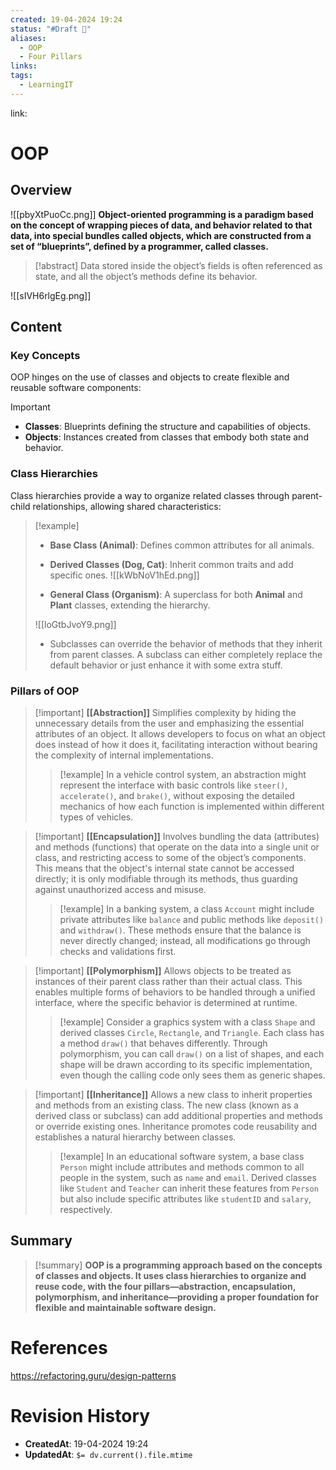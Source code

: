 ```yaml
---
created: 19-04-2024 19:24
status: "#Draft 📝"
aliases:
  - OOP
  - Four Pillars
links: 
tags:
  - LearningIT
---
```

link:

# OOP

## Overview

![[pbyXtPuoCc.png]]
**Object-oriented programming is a paradigm based on the concept of wrapping pieces of data, and behavior related to that data, into special bundles called objects, which are constructed from a set of “blueprints”, defined by a programmer, called classes.**

> [!abstract]
>  Data stored inside the object’s fields is often referenced as state, and all the object’s methods define its behavior.

![[sIVH6rlgEg.png]]
## Content

### Key Concepts

OOP hinges on the use of classes and objects to create flexible and reusable software components:

> [!important]
> 
> - **Classes**: Blueprints defining the structure and capabilities of objects.
> - **Objects**: Instances created from classes that embody both state and behavior.

### Class Hierarchies

Class hierarchies provide a way to organize related classes through parent-child relationships, allowing shared characteristics:

> [!example]
> 
> - **Base Class (Animal)**: Defines common attributes for all animals.
> - **Derived Classes (Dog, Cat)**: Inherit common traits and add specific ones.
> ![[kWbNoV1hEd.png]]
> 
> - **General Class (Organism)**: A superclass for both **Animal** and **Plant** classes, extending the hierarchy.
> 
> ![[loGtbJvoY9.png]]
> 
> - Subclasses can override the behavior of methods that they inherit from parent classes. A subclass can either completely replace the default behavior or just enhance it with some extra stuff.

### Pillars of OOP

> [!important] **[[Abstraction]]**
> Simplifies complexity by hiding the unnecessary details from the user and emphasizing the essential attributes of an object. It allows developers to focus on what an object does instead of how it does it, facilitating interaction without bearing the complexity of internal implementations.
> >[!example] 
> > In a vehicle control system, an abstraction might represent the interface with basic controls like `steer()`, `accelerate()`, and `brake()`, without exposing the detailed mechanics of how each function is implemented within different types of vehicles.

> [!important] **[[Encapsulation]]** 
> Involves bundling the data (attributes) and methods (functions) that operate on the data into a single unit or class, and restricting access to some of the object’s components. This means that the object's internal state cannot be accessed directly; it is only modifiable through its methods, thus guarding against unauthorized access and misuse.
>> [!example] 
>>  In a banking system, a class `Account` might include private attributes like `balance` and public methods like `deposit()` and `withdraw()`. These methods ensure that the balance is never directly changed; instead, all modifications go through checks and validations first.

> [!important] **[[Polymorphism]]** 
> Allows objects to be treated as instances of their parent class rather than their actual class. This enables multiple forms of behaviors to be handled through a unified interface, where the specific behavior is determined at runtime.
>> [!example] 
>>  Consider a graphics system with a class `Shape` and derived classes `Circle`, `Rectangle`, and `Triangle`. Each class has a method `draw()` that behaves differently. Through polymorphism, you can call `draw()` on a list of shapes, and each shape will be drawn according to its specific implementation, even though the calling code only sees them as generic shapes.

> [!important] **[[Inheritance]]** 
> Allows a new class to inherit properties and methods from an existing class. The new class (known as a derived class or subclass) can add additional properties and methods or override existing ones. Inheritance promotes code reusability and establishes a natural hierarchy between classes.
>> [!example]
>>  In an educational software system, a base class `Person` might include attributes and methods common to all people in the system, such as `name` and `email`. Derived classes like `Student` and `Teacher` can inherit these features from `Person` but also include specific attributes like `studentID` and `salary`, respectively.

## Summary

>[!summary]
> **OOP is a programming approach based on the concepts of classes and objects. It uses class hierarchies to organize and reuse code, with the four pillars—abstraction, encapsulation, polymorphism, and inheritance—providing a proper foundation for flexible and maintainable software design.**

# References

https://refactoring.guru/design-patterns

# Revision History
- **CreatedAt**: 19-04-2024 19:24
- **UpdatedAt**: `$= dv.current().file.mtime`
